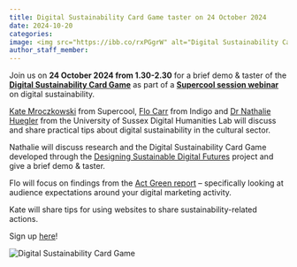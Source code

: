 ```yaml
---
title: Digital Sustainability Card Game taster on 24 October 2024
date: 2024-10-20
categories:
image: <img src="https://ibb.co/rxPGgrW" alt="Digital Sustainability Card Game" border="0">
author_staff_member:
---
```


Join us on **24 October 2024 from 1.30-2.30** for a brief demo & taster of the **[Digital Sustainability Card Game](https://drive.google.com/file/d/1VFoeZn7GrryuSp2gGgEWF4S6ALlhueNu/view)** as part of a **[Supercool session webinar](https://supercooldesign.co.uk/supercool-sessions)** on digital sustainability.

[Kate Mroczkowski](https://supercooldesign.co.uk/team/kate) from Supercool, [Flo Carr](https://www.indigo-ltd.com/about) from Indigo and [Dr Nathalie Huegler](https://www.linkedin.com/in/dr-nathalie-huegler-a24937142/) from the University of Sussex Digital Humanities Lab will discuss and share practical tips about digital sustainability in the cultural sector. 


Nathalie will discuss research and the Digital Sustainability Card Game developed through the [Designing Sustainable Digital Futures](https://sussexhumanitieslab.wordpress.com/2024/02/13/digital-sustainability-2024/) project and give a brief demo & taster.

Flo will focus on findings from the [Act Green report](https://www.indigo-ltd.com/resources/act-green-2024-report) – specifically looking at audience expectations around your digital marketing activity.

Kate will share tips for using websites to share sustainability-related actions.

Sign up [here](https://us06web.zoom.us/webinar/register/WN_Wg2LEncOSwuvnGtIYVfuTQ#/registration)!

<img src="https://ibb.co/rxPGgrW" alt="Digital Sustainability Card Game" border="0">